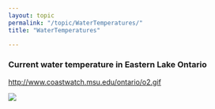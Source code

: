 ```yaml
---
layout: topic
permalink: "/topic/WaterTemperatures/"
title: "WaterTemperatures"

---
```


<h3>Current water temperature in Eastern Lake Ontario</h3>

<a href="http://www.coastwatch.msu.edu/ontario/o2.gif" class="imagelink">http://www.coastwatch.msu.edu/ontario/o2.gif</a>

<img src="http://www.coastwatch.msu.edu/ontario/o2.gif">

